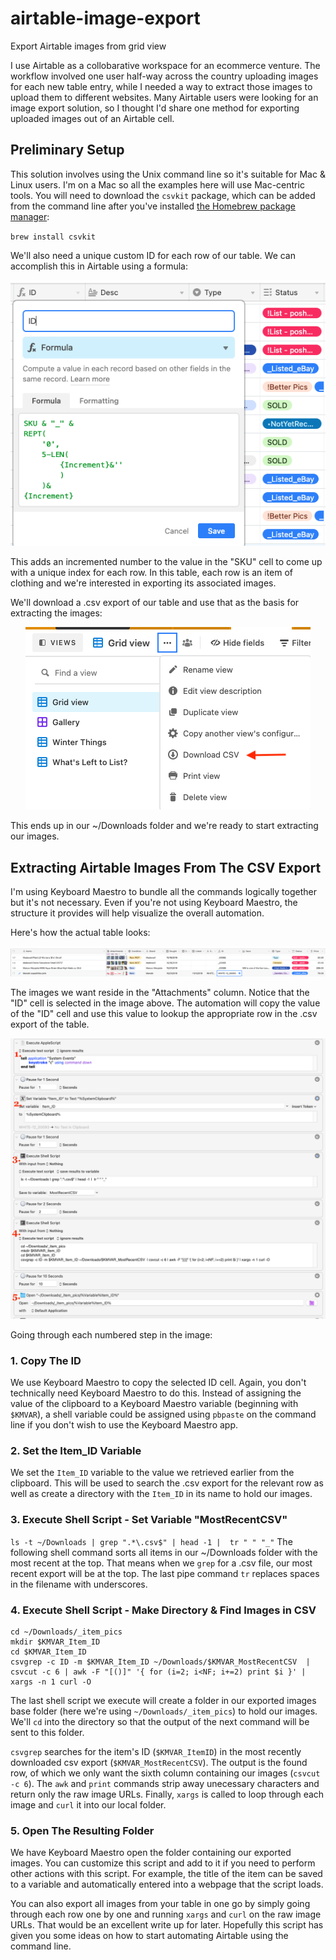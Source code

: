 # airtable-image-export
Export Airtable images from grid view


I use Airtable as a collobarative workspace for an ecommerce venture. The workflow involved one user half-way across the country uploading images for each new table entry, while I needed a way to extract those images to upload them to different websites. Many Airtable users were looking for an image export solution, so I thought I'd share one method for exporting uploaded images out of an Airtable cell.

## Preliminary Setup
This solution involves using the Unix command line so it's suitable for Mac & Linux users. I'm on a Mac so all the examples here will use Mac-centric tools. You will need to download the `csvkit` package, which can be added from the command line after you've installed [the Homebrew package manager](https://brew.sh/):

`brew install csvkit`

We'll also need a unique custom ID for each row of our table. We can accomplish this in Airtable using a formula:

<p align="center">
  <img src="https://github.com/geopor/airtable-image-export/blob/main/Airtable-Create_Unique_ItemID.png">
</p>

This adds an incremented number to the value in the "SKU" cell to come up with a unique index for each row. In this table, each row is an item of clothing and we're interested in exporting its associated images.

We'll download a .csv export of our table and use that as the basis for extracting the images:

<p align="center">
  <img src="https://github.com/geopor/airtable-image-export/blob/main/Airtable-Export_to_CSV.png">
</p>

This ends up in our ~/Downloads folder and we're ready to start extracting our images.

## Extracting Airtable Images From The CSV Export

I'm using Keyboard Maestro to bundle all the commands logically together but it's not necessary. Even if you're not using Keyboard Maestro, the structure it provides will help visualize the overall automation.

Here's how the actual table looks:

<p align="center">
  <img src="https://github.com/geopor/airtable-image-export/blob/main/Airtable-Grid_View.png">
</p>

The images we want reside in the "Attachments" column. Notice that the "ID" cell is selected in the image above. The automation will copy the value of the "ID" cell and use this value to lookup the appropriate row in the .csv export of the table.

<p align="center">
  <img src="https://github.com/geopor/airtable-image-export/blob/main/Airtable-Keyboard_Maestro_Script.png">
</p>

Going through each numbered step in the image:

### 1. Copy The ID
We use Keyboard Maestro to copy the selected ID cell. Again, you don't technically need Keyboard Maestro to do this. Instead of assigning the value of the clipboard to a Keyboard Maestro variable (beginning with `$KMVAR`), a shell variable could be assigned using `pbpaste` on the command line if you don't wish to use the Keyboard Maestro app.

### 2. Set the Item_ID Variable
We set the `Item_ID` variable to the value we retrieved earlier from the clipboard. This will be used to search the .csv export for the relevant row as well as create a directory with the `Item_ID` in its name to hold our images.

### 3. Execute Shell Script - Set Variable "MostRecentCSV"
`ls -t ~/Downloads | grep ".*\.csv$" | head -1 |  tr " " "_"`
The following shell command sorts all items in our ~/Downloads folder with the most recent at the top. That means when we `grep` for a .csv file, our most recent export will be at the top. The last pipe command `tr` replaces spaces in the filename with underscores.

### 4. Execute Shell Script - Make Directory & Find Images in CSV
```
cd ~/Downloads/_item_pics
mkdir $KMVAR_Item_ID
cd $KMVAR_Item_ID
csvgrep -c ID -m $KMVAR_Item_ID ~/Downloads/$KMVAR_MostRecentCSV  | csvcut -c 6 | awk -F "[()]" '{ for (i=2; i<NF; i+=2) print $i }' | xargs -n 1 curl -O 
```
The last shell script we execute will create a folder in our exported images base folder (here we're using `~/Downloads/_item_pics`) to hold our images. We'll `cd` into the directory so that the output of the next command will be sent to this folder.

`csvgrep` searches for the item's ID (`$KMVAR_ItemID`) in the most recently downloaded csv export (`$KMVAR_MostRecentCSV`). The output is the found row, of which we only want the sixth column containing our images (`csvcut -c 6`). The `awk` and `print` commands strip away unecessary characters and return only the raw image URLs. Finally, `xargs` is called to loop through each image and `curl` it into our local folder.

### 5. Open The Resulting Folder
We have Keyboard Maestro open the folder containing our exported images. You can customize this script and add to it if you need to perform other actions with this script. For example, the title of the item can be saved to a variable and automatically entered into a webpage that the script loads. 

You can also export all images from your table in one go by simply going through each row one by one and running `xargs` and `curl` on the raw image URLs. That would be an excellent write up for later. Hopefully this script has given you some ideas on how to start automating Airtable using the command line.
